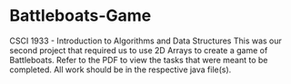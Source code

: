 # Battleboats-Game
CSCI 1933 - Introduction to Algorithms and Data Structures
This was our second project that required us to use 2D Arrays to create a game of Battleboats.
Refer to the PDF to view the tasks that were meant to be completed. 
All work should be in the respective java file(s).
